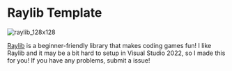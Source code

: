 # Raylib Template
![raylib_128x128](https://user-images.githubusercontent.com/70809736/221686413-4c94e5f5-68c8-456b-b2db-28fdd6f6640c.png)

[Raylib](https://www.raylib.com/) is a beginner-friendly library that makes coding games fun! I like Raylib and it may be a bit hard to setup in Visual Studio 2022, so I made this for you! If you have any problems, submit a issue!
